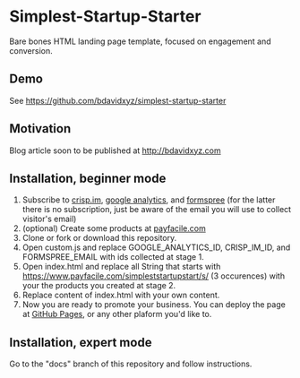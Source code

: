 # Simplest-Startup-Starter

Bare bones HTML landing page template, focused on engagement and conversion.
## Demo

See https://github.com/bdavidxyz/simplest-startup-starter

## Motivation

Blog article soon to be published at http://bdavidxyz.com

## Installation, beginner mode

1. Subscribe to [crisp.im](https://crisp.im), [google analytics](https://analytics.google.com), and [formspree](https://formspree.io/) (for the latter there is no subscription, just be aware of the email you will use to collect visitor's email)
2. (optional) Create some products at [payfacile.com](https://www.payfacile.com/)
3. Clone or fork or download this repository.
4. Open custom.js and replace GOOGLE_ANALYTICS_ID, CRISP_IM_ID, and FORMSPREE_EMAIL with ids collected at stage 1.
5. Open index.html and replace all String that starts with https://www.payfacile.com/simpleststartupstart/s/ (3 occurences) with your the products you created at stage 2.
6. Replace content of index.html with your own content.
7. Now you are ready to promote your business. You can deploy the page at [GitHub Pages](https://pages.github.com/), or any other plaform you'd like to.

## Installation, expert mode

Go to the "docs" branch of this repository and follow instructions.
